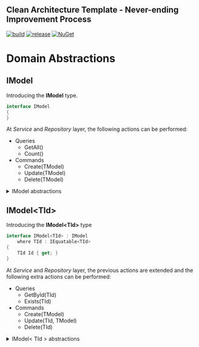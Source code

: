## Clean Architecture Template - Never-ending Improvement Process

[![build](https://github.com/dimitrietataru/catnip-domain/actions/workflows/build.yml/badge.svg)](https://github.com/dimitrietataru/catnip-domain/actions/workflows/build.yml)
[![release](https://github.com/dimitrietataru/catnip-domain/actions/workflows/release.yml/badge.svg)](https://github.com/dimitrietataru/catnip-domain/actions/workflows/release.yml)
[![NuGet](https://img.shields.io/nuget/v/CatNip.Domain)](https://www.nuget.org/packages/CatNip.Domain)

# Domain Abstractions

## IModel

Introducing the **IModel** type.

``` csharp
interface IModel
{
}
```

At *Service* and *Repository* layer, the following actions can be performed:
  * Queries
    * GetAll()
    * Count()
  * Commands
    * Create(TModel)
    * Update(TModel)
    * Delete(TModel)

<details>
  <summary>IModel abstractions</summary>

### Definition
``` csharp
interface IModel
{
}

abstract class Model : IEquatable<Model>, IModel
{
    public override bool Equals(object? obj) { .. }
    public override int GetHashCode() { .. }

    public abstract bool Equals(Model? other);
    protected abstract int DetermineHashCode();
}
```

### Service
``` csharp
interface IQueryService<TModel>
    where TModel : IModel
{
    Task<IEnumerable<TModel>> GetAllAsync(CancellationToken cancellation);
    Task<int> CountAsync(CancellationToken cancellation);
}

interface ICommandService<TModel>
    where TModel : IModel
{
    Task CreateAsync(TModel model, CancellationToken cancellation);
    Task UpdateAsync(TModel model, CancellationToken cancellation);
    Task DeleteAsync(TModel model, CancellationToken cancellation);
}

interface ICrudService<TModel> : IQueryService<TModel>, ICommandService<TModel>
    where TModel : IModel
{
}
```

### Repository
``` csharp
interface IQueryRepository<TModel>
    where TModel : IModel
{
    Task<IEnumerable<TModel>> GetAllAsync(CancellationToken cancellation);
    Task<int> CountAsync(CancellationToken cancellation);
}

interface ICommandRepository<TModel>
    where TModel : IModel
{
    Task CreateAsync(TModel model, CancellationToken cancellation);
    Task UpdateAsync(TModel model, CancellationToken cancellation);
    Task DeleteAsync(TModel model, CancellationToken cancellation);
}

interface ICrudRepository<TModel> : IQueryRepository<TModel>, ICommandRepository<TModel>
    where TModel : IModel
{
}
```

</details>

## IModel\<TId\>

Introducing the **IModel\<TId\>** type

``` csharp
interface IModel<TId> : IModel
    where TId : IEquatable<TId>
{
    TId Id { get; }
}
```

At *Service* and *Repository* layer, the previous actions are extended and the following extra actions can be performed:
  * Queries
    * GetById(TId)
    * Exists(TId)
  * Commands
    * Create(TModel)
    * Update(TId, TModel)
    * Delete(TId)

<details>
  <summary>IModel< TId > abstractions</summary>

### Definition
``` csharp
interface IModel<TId> : IModel
    where TId : IEquatable<TId>
{
    TId Id { get; }
}

abstract class Model<TId> : Model, IModel<TId>
    where TId : IEquatable<TId>
{
    public virtual TId Id { get; set; }

    public override bool Equals(Model? other) { .. }
    protected override int DetermineHashCode() { .. }
}
```

### Service
``` csharp
interface IQueryService<TModel, TId> : IQueryService<TModel>
    where TModel : IModel<TId>
    where TId : IEquatable<TId>
{
    Task<TModel> GetByIdAsync(TId id, CancellationToken cancellation);
    Task<bool> ExistsAsync(TId id, CancellationToken cancellation);
}

interface ICommandService<TModel, TId>
    where TModel : IModel<TId>
    where TId : IEquatable<TId>
{
    Task<TModel> CreateAsync(TModel model, CancellationToken cancellation);
    Task UpdateAsync(TId id, TModel model, CancellationToken cancellation);
    Task DeleteAsync(TId id, CancellationToken cancellation);
}

interface ICrudService<TModel, TId> : IQueryService<TModel, TId>, ICommandService<TModel, TId>
    where TModel : IModel<TId>
    where TId : IEquatable<TId>
{
}
```

### Repository
``` csharp
interface IQueryRepository<TModel, TId> : IQueryRepository<TModel>
    where TModel : IModel<TId>
    where TId : IEquatable<TId>
{
    Task<TModel> GetByIdAsync(TId id, CancellationToken cancellation);
    Task<bool> ExistsAsync(TId id, CancellationToken cancellation);
}

interface ICommandRepository<TModel, TId> : ICommandRepository<TModel>
    where TModel : IModel<TId>
    where TId : IEquatable<TId>
{
    Task<TModel> CreateAsync(TModel model, CancellationToken cancellation);
    Task UpdateAsync(TId id, TModel model, CancellationToken cancellation);
    Task DeleteAsync(TId id, CancellationToken cancellation);
}

interface ICrudRepository<TModel, TId> : IQueryRepository<TModel, TId>, ICommandRepository<TModel, TId>
    where TModel : IModel<TId>
    where TId : IEquatable<TId>
{
}
```

</details>
